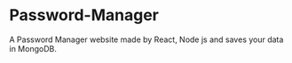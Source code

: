 # Password-Manager
A Password Manager website made by React, Node js and saves your data in MongoDB. 
